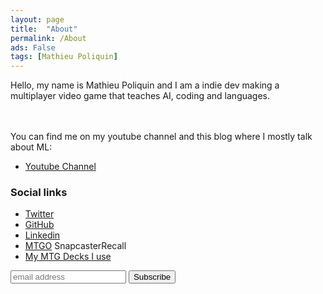 ```yaml
---
layout: page
title:  "About"
permalink: /About
ads: False
tags: [Mathieu Poliquin]
---
```



Hello, my name is Mathieu Poliquin and I am a indie dev making a multiplayer video game that teaches AI, coding and languages.

<br><br>
You can find me on my youtube channel and this blog where I mostly talk about ML:
*   [Youtube Channel](https://www.youtube.com/c/mathieupoliquin)

### Social links
*   [Twitter](https://twitter.com/MatPoliquin)
*   [GitHub](https://github.com/MatPoliquin)
*   [Linkedin](https://www.linkedin.com/public-profile/in/mathieupoliquin)  
*   [MTGO](https://magic.wizards.com/en/mtgo) SnapcasterRecall
*   [My MTG Decks I use](https://www.mtggoldfish.com/decks)

<!-- Begin Mailchimp Signup Form -->
<link href="//cdn-images.mailchimp.com/embedcode/slim-10_7.css" rel="stylesheet" type="text/css">
<style type="text/css">
  #mc_embed_signup{background:#fff; clear:left; font:14px Helvetica,Arial,sans-serif; }
  /* Add your own Mailchimp form style overrides in your site stylesheet or in this style block.
    We recommend moving this block and the preceding CSS link to the HEAD of your HTML file. */
</style>
<div id="mailchimp">
<form action="https://videogames.us20.list-manage.com/subscribe/post?u=ba7ff206f13115075d97a514d&amp;id=80091eebf9" method="post" id="mc-embedded-subscribe-form" name="mc-embedded-subscribe-form" class="validate" target="_blank" novalidate>
  
  <!-- <label for="mce-EMAIL">Subscribe</label>-->
  <input type="email" value="" name="EMAIL" class="email" id="mce-EMAIL" placeholder="email address" required>
  <!-- real people should not fill this in and expect good things - do not remove this or risk form bot signups-->
  <div style="position: absolute; left: -5000px;" aria-hidden="true"><input type="text" name="b_ba7ff206f13115075d97a514d_80091eebf9" tabindex="-1" value=""></div>
  <input type="submit" value="Subscribe" name="subscribe" id="mc-embedded-subscribe" class="button">

</form>
</div>
<!--End mc_embed_signup-->